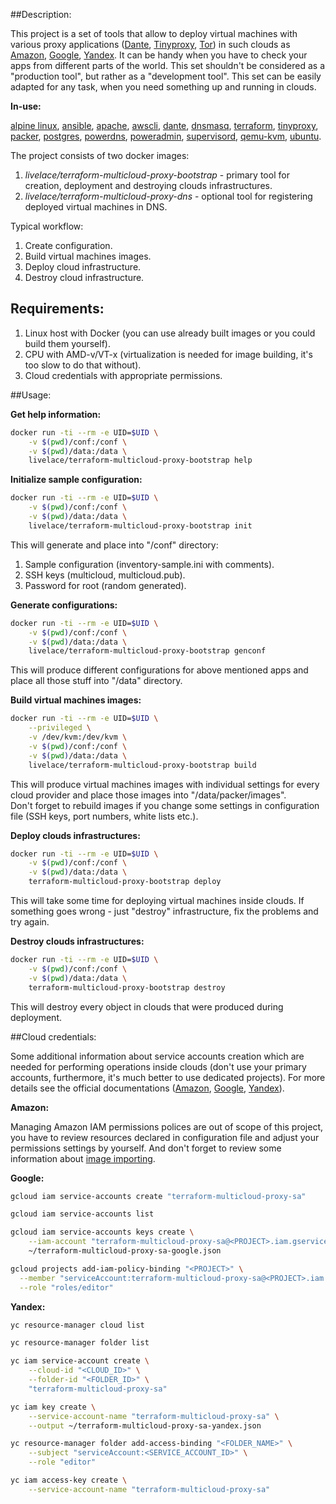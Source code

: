 ##Description:

This project is a set of tools that allow to deploy virtual machines with various proxy applications 
([Dante](https://www.inet.no/dante/), [Tinyproxy](https://github.com/tinyproxy/tinyproxy), [Tor](https://www.torproject.org/)) in such clouds as [Amazon](https://aws.amazon.com/), [Google](https://cloud.google.com/), [Yandex](https://cloud.yandex.com/). It can be handy when you have to check your apps from different parts of the world. This set shouldn't be considered as a "production tool", but rather as a "development tool". This set can be easily adapted for any task, when you need something up and running in clouds.

**In-use:**

[alpine linux](https://alpinelinux.org/), [ansible](https://www.ansible.com/), [apache](https://httpd.apache.org/), [awscli](https://github.com/aws/aws-cli), [dante](https://www.inet.no/dante/), [dnsmasq](http://www.thekelleys.org.uk/dnsmasq/doc.html), [terraform](https://www.terraform.io/), [tinyproxy](https://github.com/tinyproxy/tinyproxy), [packer](https://packer.io/), [postgres](https://www.postgresql.org/), [powerdns](https://www.powerdns.com/), [poweradmin](https://www.poweradmin.org/), [supervisord](http://supervisord.org/), [qemu-kvm](https://www.qemu.org/), [ubuntu](https://ubuntu.com/).

The project consists of two docker images:

1. *livelace/terraform-multicloud-proxy-bootstrap* - primary tool for creation, deployment and destroying clouds infrastructures.
2. *livelace/terraform-multicloud-proxy-dns* - optional tool for registering deployed virtual machines in DNS. 

Typical workflow:

1. Create configuration.
2. Build virtual machines images.
3. Deploy cloud infrastructure.
4. Destroy cloud infrastructure.

## Requirements:

1. Linux host with Docker (you can use already built images or you could build them yourself). 
2. CPU with AMD-v/VT-x (virtualization is needed for image building, it's too slow to do that without).
3. Cloud credentials with appropriate permissions.

##Usage:


**Get help information:**

```bash
docker run -ti --rm -e UID=$UID \
    -v $(pwd)/conf:/conf \
    -v $(pwd)/data:/data \
    livelace/terraform-multicloud-proxy-bootstrap help
```

**Initialize sample configuration:**

```bash
docker run -ti --rm -e UID=$UID \
    -v $(pwd)/conf:/conf \
    -v $(pwd)/data:/data \
    livelace/terraform-multicloud-proxy-bootstrap init
```

This will generate and place into "/conf" directory:

1. Sample configuration (inventory-sample.ini with comments).
2. SSH keys (multicloud, multicloud.pub).
3. Password for root (random generated).

**Generate configurations:**

```bash
docker run -ti --rm -e UID=$UID \
    -v $(pwd)/conf:/conf \
    -v $(pwd)/data:/data \
    livelace/terraform-multicloud-proxy-bootstrap genconf
```

This will produce different configurations for above mentioned apps and place all those stuff into "/data" directory.

**Build virtual machines images:**

```bash
docker run -ti --rm -e UID=$UID \
    --privileged \
    -v /dev/kvm:/dev/kvm \
    -v $(pwd)/conf:/conf \
    -v $(pwd)/data:/data \
    livelace/terraform-multicloud-proxy-bootstrap build
```

This will produce virtual machines images with individual settings for every cloud provider and place those images into "/data/packer/images".  
Don't forget to rebuild images if you change some settings in configuration file (SSH keys, port numbers, white lists etc.). 

**Deploy clouds infrastructures:**

```bash
docker run -ti --rm -e UID=$UID \
    -v $(pwd)/conf:/conf \
    -v $(pwd)/data:/data \
    terraform-multicloud-proxy-bootstrap deploy
```

This will take some time for deploying virtual machines inside clouds. If something goes wrong - just "destroy" infrastructure, fix the problems and try again. 

**Destroy clouds infrastructures:**

```bash
docker run -ti --rm -e UID=$UID \
    -v $(pwd)/conf:/conf \
    -v $(pwd)/data:/data \
    terraform-multicloud-proxy-bootstrap destroy
```

This will destroy every object in clouds that were produced during deployment.


##Cloud credentials:

Some additional information about service accounts creation which are needed for performing operations inside clouds (don't use your primary accounts, furthermore, it's much better to use dedicated projects). For more details see the official documentations ([Amazon](https://aws.amazon.com/cli/), [Google](https://cloud.google.com/sdk), [Yandex](https://cloud.yandex.com/docs/cli/)).

**Amazon:**
 
Managing Amazon IAM permissions polices are out of scope of this project, you have to review resources declared in configuration file and adjust your permissions settings by yourself. And don't forget to review some information about [image importing](https://docs.aws.amazon.com/vm-import/latest/userguide/vmimport-image-import.html).

**Google:**

```bash
gcloud iam service-accounts create "terraform-multicloud-proxy-sa"

gcloud iam service-accounts list

gcloud iam service-accounts keys create \
    --iam-account "terraform-multicloud-proxy-sa@<PROJECT>.iam.gserviceaccount.com" \
    ~/terraform-multicloud-proxy-sa-google.json

gcloud projects add-iam-policy-binding "<PROJECT>" \
  --member "serviceAccount:terraform-multicloud-proxy-sa@<PROJECT>.iam.gserviceaccount.com" \
  --role "roles/editor"
```

**Yandex:**

```bash
yc resource-manager cloud list

yc resource-manager folder list

yc iam service-account create \
    --cloud-id "<CLOUD_ID>" \
    --folder-id "<FOLDER_ID>" \
    "terraform-multicloud-proxy-sa" 

yc iam key create \
    --service-account-name "terraform-multicloud-proxy-sa" \
    --output ~/terraform-multicloud-proxy-sa-yandex.json

yc resource-manager folder add-access-binding "<FOLDER_NAME>" \
    --subject "serviceAccount:<SERVICE_ACCOUNT_ID>" \
    --role "editor" 

yc iam access-key create \
    --service-account-name "terraform-multicloud-proxy-sa"
```

